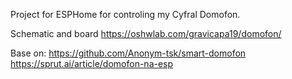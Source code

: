 Project for ESPHome for controling my Cyfral Domofon.

Schematic and board https://oshwlab.com/gravicapa19/domofon/

Base on: 
https://github.com/Anonym-tsk/smart-domofon 
https://sprut.ai/article/domofon-na-esp

